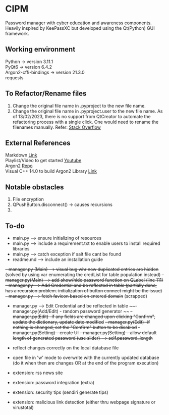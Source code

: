 # CIPM
Password manager with cyber education and awareness components. Heavily inspired by KeePassXC but developed using the Qt(Python) GUI framework.


## Working environment
Python -> version 3.11.1 
<br>PyQt6 -> version 6.4.2
<br>Argon2-cffi-bindings -> version 21.3.0
<br>requests


## To Refactor/Rename files
1. Change the original file name in <projectname>.pyproject to the new file name.
2. Change the original file name in <projectname>.pyproject.user to the new file name.
As of 13/02/2023, there is no support from QtCreator to automate the refactoring process with a single click. One would need to rename the filenames manually. Refer:
[Stack Overflow](https://stackoverflow.com/questions/5528134/how-can-files-and-classes-be-renamed-in-qt-creator)


## External References
Markdown [Link](https://www.markdownguide.org/cheat-sheet/)
<br>Playlist/Video to get started [Youtube](https://www.youtube.com/playlist?list=PL3JVwFmb_BnSOj_OtnKlsc2c7Jcs6boyB)
<br>Argon2 [Repo](https://github.com/p-h-c/phc-winner-argon2#bindings)
<br> Visual C++ 14.0 to build Argon2 Library [Link](https://answers.microsoft.com/en-us/windows/forum/all/microsoft-visual-c-140/6f0726e2-6c32-4719-9fe5-aa68b5ad8e6d)

## Notable obstacles
1. File encryption
2. QPushButton.disconnect() -> causes recursions
3. 


## To-do
- main.py --> ensure initializing of resources 
- main.py --> include a requirement.txt to enable users to install required libraries
- main.py --> catch exception if salt file cant be found
- readme.md --> include an installation guide

~~- manager.py (Main) --> visual bug whr new duplicated entries are hidden~~ (solved by using var enumerating the credList for table population instead)
~~- manager.py(Main) --> add show/hide password function on QLabel (line 111)~~
~~- manager.py --> Add Credential and be reflected in table (partially done, has a recursion problem. initialization of button connect might be the issue)~~
~~- manager.py --> fetch favicon based on entered domain~~ (scrapped)
- manager.py --> Edit Credential and be reflected in table
~~- manager.py(Add/Edit) - random password generator ~~
~~- manager.py(Edit) -if any fields are changed upon clicking "Confirm", update the dictionary, update date modified~~
~~- manager.py(Edit) -if nothing is changed, set the "Confirm" button to be disabled~~
~~- manager.py(Setting) - create UI~~
~~- manager.py(Setting) - allow default length of generated password (use slider) --> self.password_length~~
- reflect changes correctly on the local database file
- open file in 'w' mode to overwrite with the currently updated database (do it when then are changes OR at the end of the program execution)



- extension: rss news site
- extension: password integration (extra)
- extension: security tips (sendiri generate tips)
- extension: malicious link detection (either thru webpage signature or virustotal)